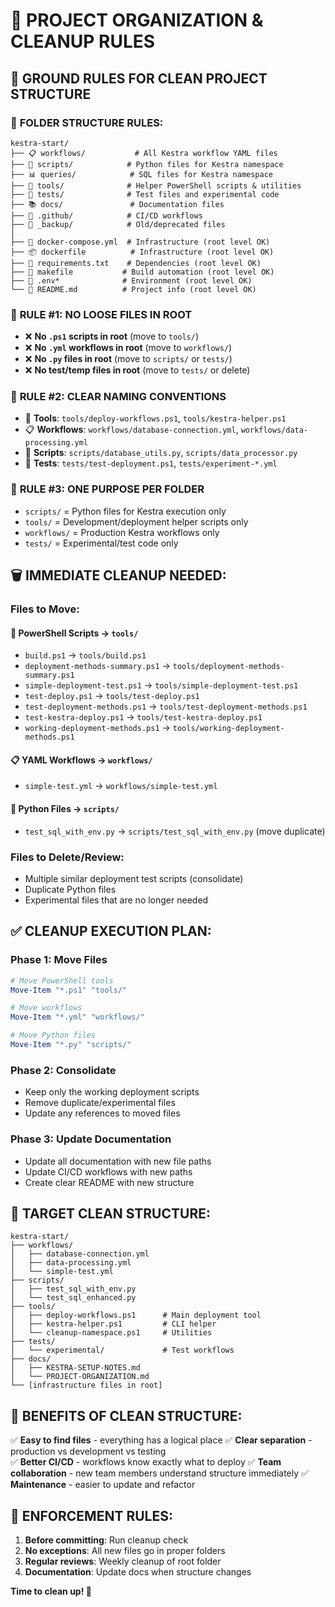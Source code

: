 # 🧹 PROJECT ORGANIZATION & CLEANUP RULES

## 🎯 **GROUND RULES FOR CLEAN PROJECT STRUCTURE**

### 📁 **FOLDER STRUCTURE RULES:**

```
kestra-start/
├── 📋 workflows/           # All Kestra workflow YAML files  
├── 🐍 scripts/            # Python files for Kestra namespace
├── 📊 queries/            # SQL files for Kestra namespace
├── 🔧 tools/              # Helper PowerShell scripts & utilities
├── 🧪 tests/              # Test files and experimental code
├── 📚 docs/               # Documentation files
├── 🚀 .github/            # CI/CD workflows
├── 📁 _backup/            # Old/deprecated files
│
├── 🐳 docker-compose.yml  # Infrastructure (root level OK)
├── 📦 dockerfile          # Infrastructure (root level OK)  
├── 📝 requirements.txt    # Dependencies (root level OK)
├── 🔨 makefile           # Build automation (root level OK)
├── 🔐 .env*              # Environment (root level OK)
└── 📖 README.md          # Project info (root level OK)
```

### 🚨 **RULE #1: NO LOOSE FILES IN ROOT**
- ❌ **No `.ps1` scripts in root** (move to `tools/`)
- ❌ **No `.yml` workflows in root** (move to `workflows/`)  
- ❌ **No `.py` files in root** (move to `scripts/` or `tests/`)
- ❌ **No test/temp files in root** (move to `tests/` or delete)

### 🚨 **RULE #2: CLEAR NAMING CONVENTIONS**
- 🔧 **Tools**: `tools/deploy-workflows.ps1`, `tools/kestra-helper.ps1`
- 📋 **Workflows**: `workflows/database-connection.yml`, `workflows/data-processing.yml`
- 🐍 **Scripts**: `scripts/database_utils.py`, `scripts/data_processor.py`
- 🧪 **Tests**: `tests/test-deployment.ps1`, `tests/experiment-*.yml`

### 🚨 **RULE #3: ONE PURPOSE PER FOLDER**
- `scripts/` = Python files for Kestra execution only
- `tools/` = Development/deployment helper scripts only  
- `workflows/` = Production Kestra workflows only
- `tests/` = Experimental/test code only

## 🗑️ **IMMEDIATE CLEANUP NEEDED:**

### **Files to Move:**

#### 🔧 **PowerShell Scripts → `tools/`**
- `build.ps1` → `tools/build.ps1`
- `deployment-methods-summary.ps1` → `tools/deployment-methods-summary.ps1` 
- `simple-deployment-test.ps1` → `tools/simple-deployment-test.ps1`
- `test-deploy.ps1` → `tools/test-deploy.ps1`
- `test-deployment-methods.ps1` → `tools/test-deployment-methods.ps1`
- `test-kestra-deploy.ps1` → `tools/test-kestra-deploy.ps1`
- `working-deployment-methods.ps1` → `tools/working-deployment-methods.ps1`

#### 📋 **YAML Workflows → `workflows/`**
- `simple-test.yml` → `workflows/simple-test.yml`

#### 🐍 **Python Files → `scripts/`**
- `test_sql_with_env.py` → `scripts/test_sql_with_env.py` (move duplicate)

### **Files to Delete/Review:**
- Multiple similar deployment test scripts (consolidate)
- Duplicate Python files
- Experimental files that are no longer needed

## ✅ **CLEANUP EXECUTION PLAN:**

### **Phase 1: Move Files**
```powershell
# Move PowerShell tools
Move-Item "*.ps1" "tools/"

# Move workflows  
Move-Item "*.yml" "workflows/"

# Move Python files
Move-Item "*.py" "scripts/"
```

### **Phase 2: Consolidate**
- Keep only the working deployment scripts
- Remove duplicate/experimental files
- Update any references to moved files

### **Phase 3: Update Documentation**
- Update all documentation with new file paths
- Update CI/CD workflows with new paths
- Create clear README with new structure

## 🎯 **TARGET CLEAN STRUCTURE:**

```
kestra-start/
├── workflows/
│   ├── database-connection.yml
│   ├── data-processing.yml  
│   └── simple-test.yml
├── scripts/
│   ├── test_sql_with_env.py
│   └── test_sql_enhanced.py
├── tools/
│   ├── deploy-workflows.ps1      # Main deployment tool
│   ├── kestra-helper.ps1         # CLI helper
│   └── cleanup-namespace.ps1     # Utilities
├── tests/
│   └── experimental/             # Test workflows
├── docs/
│   ├── KESTRA-SETUP-NOTES.md
│   └── PROJECT-ORGANIZATION.md
└── [infrastructure files in root]
```

## 🎉 **BENEFITS OF CLEAN STRUCTURE:**

✅ **Easy to find files** - everything has a logical place
✅ **Clear separation** - production vs development vs testing  
✅ **Better CI/CD** - workflows know exactly what to deploy
✅ **Team collaboration** - new team members understand structure immediately
✅ **Maintenance** - easier to update and refactor

## 🚨 **ENFORCEMENT RULES:**

1. **Before committing**: Run cleanup check
2. **No exceptions**: All new files go in proper folders
3. **Regular reviews**: Weekly cleanup of root folder
4. **Documentation**: Update docs when structure changes

**Time to clean up! 🧹**
